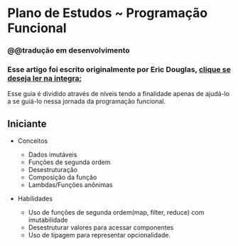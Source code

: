 # Plano de Estudos ~ Programação Funcional
### @@tradução em desenvolvimento 

### Esse artigo foi escrito originalmente por Eric Douglas, [clique se deseja ler na integra](https://ericdouglas.github.io/2016/12/04/functional-programming-study-plan);

Esse guia é dividido através de níveis tendo a finalidade apenas de ajudá-lo a se guiá-lo nessa jornada da programação funcional.

## Iniciante
- Conceitos
    - Dados imutáveis
    - Funções de segunda ordem
    - Desestruturação
    - Composição da função
    - Lambdas/Funções anônimas

- Habilidades
    - Uso de funções de segunda ordem(map, filter, reduce) com imutabilidade
    - Desestruturar valores para acessar componentes
    - Uso de tipagem para representar opcionalidade.
